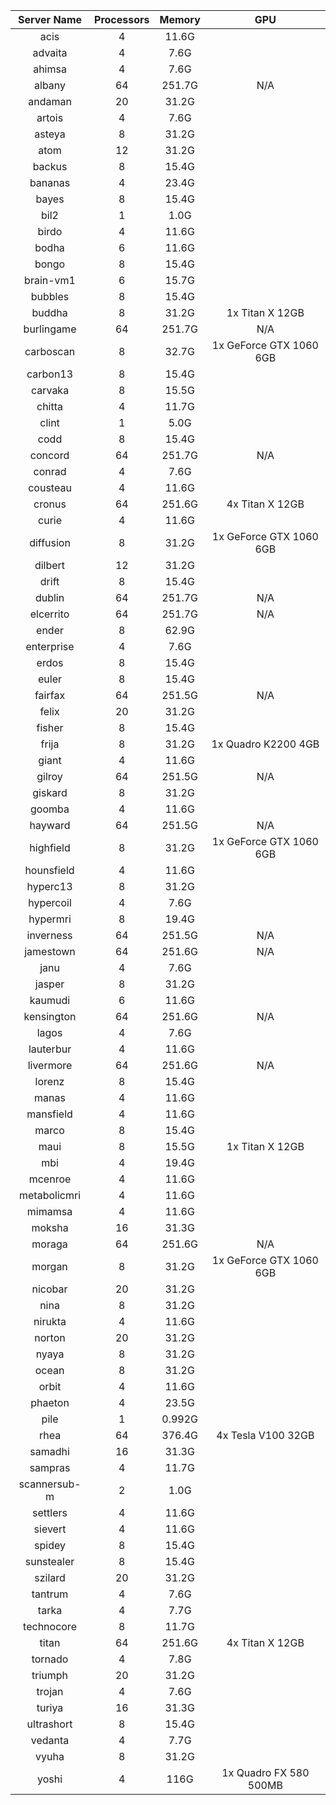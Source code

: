 | **Server Name**  | **Processors**  | **Memory**  |  		**GPU**  
|     :---:    	 |     :---:  	   |    :---:    |    		 :---:              
|    acis  	     |        4        |    11.6G    |    
|    advaita      |        4        |     7.6G    |    
|    ahimsa       |        4        |     7.6G    |    
|    albany       |       64        |   251.7G    |    N/A
|    andaman      |       20        |    31.2G    |    
|    artois       |        4        |     7.6G    |    
|    asteya       |        8        |    31.2G    |    
|    atom         |       12        |    31.2G    |    
|    backus       |        8        |    15.4G    |    
|    bananas      |        4        |    23.4G    |    
|    bayes        |        8        |    15.4G    |    
|    bil2         |        1        |   	 1.0G    |    
|    birdo        |        4        |    11.6G    |    
|    bodha        |        6        |    11.6G    |    
|    bongo        |        8        |    15.4G    |    
|    brain-vm1    |        6        |    15.7G    |    
|    bubbles      |        8        |    15.4G    |    
|    buddha       |        8        |    31.2G    |    	1x Titan X 12GB
|    burlingame   |       64        |   251.7G    |    N/A
|    carboscan    |        8        |    32.7G    |  1x GeForce GTX 1060 6GB 
|    carbon13     |        8        |    15.4G    |    
|    carvaka      |        8        |    15.5G    |    
|    chitta       |        4        |    11.7G    |    
|    clint        |        1        |     5.0G    |    
|    codd         |        8        |    15.4G    |    
|    concord      |       64        |   251.7G    |    N/A
|    conrad       |        4        |     7.6G    |    
|    cousteau     |        4        |    11.6G    |    
|    cronus       |       64        |   251.6G    |  	 4x Titan X 12GB 
|    curie        |        4        |    11.6G    |    
|    diffusion    |        8        |    31.2G    |  1x GeForce GTX 1060 6GB   
|    dilbert      |       12        |    31.2G    |    
|    drift        |        8        |    15.4G    |    
|    dublin       |       64        |   251.7G    |    N/A
|    elcerrito    |       64        |   251.7G    |    N/A
|    ender        |        8        |    62.9G    |    
|    enterprise   |        4        |     7.6G    |    
|    erdos        |        8        |    15.4G    |    
|    euler        |        8        |    15.4G    |    
|    fairfax      |       64        |   251.5G    |    N/A
|    felix        |       20        |    31.2G    |    
|    fisher       |        8        |    15.4G    |    
|    frija        |        8        |    31.2G    |  1x Quadro K2200 4GB
|    giant        |        4        |    11.6G    |    
|    gilroy       |       64        |   251.5G    |    N/A
|    giskard      |        8        |    31.2G    |    
|    goomba       |        4        |    11.6G    |    
|    hayward      |       64        |   251.5G    |    N/A
|    highfield    |        8        |    31.2G    |  1x GeForce GTX 1060 6GB 
|    hounsfield   |        4        |    11.6G    |    
|    hyperc13     |        8        |    31.2G    |    
|    hypercoil    |        4        |     7.6G    |    
|    hypermri     |        8        |    19.4G    |    
|    inverness    |       64        |   251.5G    |    N/A
|    jamestown    |       64        |   251.6G    |    N/A
|    janu         |        4        |     7.6G    |    
|    jasper       |        8        |    31.2G    |    
|    kaumudi      |        6        |    11.6G    |    
|    kensington   |       64        |   251.6G    |    N/A
|    lagos        |        4        |     7.6G    |    
|    lauterbur    |        4        |    11.6G    |    
|    livermore    |       64        |   251.6G    |    N/A
|    lorenz       |        8        |    15.4G    |    
|    manas        |        4        |    11.6G    |    
|    mansfield    |        4        |    11.6G    |    
|    marco        |        8        |    15.4G    |    
|    maui         |        8        |    15.5G    |   	1x Titan X 12GB
|    mbi          |        4        |    19.4G    |    
|    mcenroe      |        4        |    11.6G    |    
|    metabolicmri |        4        |    11.6G    |    
|    mimamsa      |        4        |    11.6G    |    
|    moksha       |       16        |    31.3G    |    
|    moraga       |       64        |   251.6G    |    N/A
|    morgan       |        8        |    31.2G    |  1x GeForce GTX 1060 6GB
|    nicobar      |       20        |    31.2G    |    
|    nina         |        8        |    31.2G    |    
|    nirukta      |        4        |    11.6G    |    
|    norton       |       20        |    31.2G    |    
|    nyaya        |        8        |    31.2G    |    
|    ocean        |        8        |    31.2G    |    
|    orbit        |        4        |    11.6G    |    
|    phaeton      |        4        |    23.5G    |    
|    pile         |        1        |   0.992G    |    
|    rhea         |       64        |   376.4G    |    4x Tesla V100 32GB
|    samadhi      |       16        |    31.3G    |    
|    sampras      |        4        |    11.7G    |    
|    scannersub-m |        2        |     1.0G    |    
|    settlers     |        4        |    11.6G    |    
|    sievert      |        4        |    11.6G    |    
|    spidey       |        8        |    15.4G    |    
|    sunstealer   |        8        |    15.4G    |    
|    szilard      |       20        |    31.2G    |    
|    tantrum      |        4        |     7.6G    |    
|    tarka        |        4        |     7.7G    |    
|    technocore   |        8        |    11.7G    |    
|    titan        |       64        |   251.6G    |   	 4x Titan X 12GB  
|    tornado      |        4        |     7.8G    |    
|    triumph      |       20        |    31.2G    |    
|    trojan       |        4        |     7.6G    |    
|    turiya       |       16        |    31.3G    |    
|    ultrashort   |        8        |    15.4G    |    
|    vedanta      |        4        |     7.7G    |    
|    vyuha        |        8        |    31.2G    |    
|    yoshi        |        4        |    116G     |    1x Quadro FX 580 500MB
 
